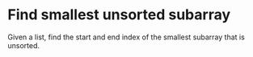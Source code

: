# Find smallest unsorted subarray

Given a list, find the start and end index of the smallest subarray that is unsorted.
